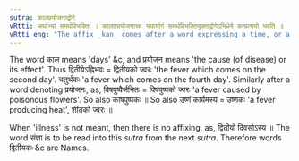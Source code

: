 ```yaml
---
sutra: कालप्रयोजनाद्रोगे
vRtti: अर्थाभ्यां समर्थविभक्तिः । कालात्प्रयोजनाच्च यथायोगं समर्थविभक्तियुक्ताद्रोगेऽभिधेये कन्प्रत्ययो भवति ॥
vRtti_eng: "The affix _kan_ comes after a word expressing a time, or a cause or effect (of the disease), when an illness is denoted."
---
```

The word काल means 'days' &c, and प्रयोजन means 'the cause (of disease) or its effect'. Thus द्वितीयेऽह्निभवः = द्वितीयको ज्वरः 'the fever which comes on the second day'. चतुर्थकः 'a fever which comes on the fourth day'. Similarly after a word denoting प्रयोजनः, as, विषपुष्पैर्जनितः = विषपुष्पको ज्वरः 'a fever caused by poisonous flowers'. So also काषपुष्पकः ॥ So also उष्णं कार्यमस्य = उष्णकः 'a fever producing heat', शीतको ज्वरः ॥

When 'illness' is not meant, then there is no affixing, as, द्वितीयो दिवसोऽस्य ॥ The word संज्ञा is to be read into this _sutra_ from the next _sutra_. Therefore words द्वितीयकः &c are Names.
